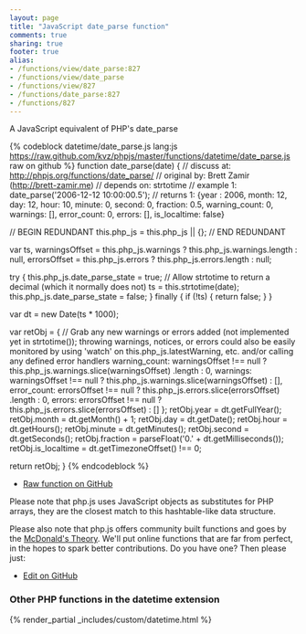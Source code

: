 ```yaml
---
layout: page
title: "JavaScript date_parse function"
comments: true
sharing: true
footer: true
alias:
- /functions/view/date_parse:827
- /functions/view/date_parse
- /functions/view/827
- /functions/date_parse:827
- /functions/827
---
```

<!-- Generated by Rakefile:build -->
A JavaScript equivalent of PHP's date_parse

{% codeblock datetime/date_parse.js lang:js https://raw.github.com/kvz/phpjs/master/functions/datetime/date_parse.js raw on github %}
function date_parse(date) {
  //  discuss at: http://phpjs.org/functions/date_parse/
  // original by: Brett Zamir (http://brett-zamir.me)
  //  depends on: strtotime
  //   example 1: date_parse('2006-12-12 10:00:00.5');
  //   returns 1: {year : 2006, month: 12, day: 12, hour: 10, minute: 0, second: 0, fraction: 0.5, warning_count: 0, warnings: [], error_count: 0, errors: [], is_localtime: false}

  // BEGIN REDUNDANT
  this.php_js = this.php_js || {};
  // END REDUNDANT

  var ts,
    warningsOffset = this.php_js.warnings ? this.php_js.warnings.length : null,
    errorsOffset = this.php_js.errors ? this.php_js.errors.length : null;

  try {
    this.php_js.date_parse_state = true; // Allow strtotime to return a decimal (which it normally does not)
    ts = this.strtotime(date);
    this.php_js.date_parse_state = false;
  } finally {
    if (!ts) {
      return false;
    }
  }

  var dt = new Date(ts * 1000);

  var retObj = { // Grab any new warnings or errors added (not implemented yet in strtotime()); throwing warnings, notices, or errors could also be easily monitored by using 'watch' on this.php_js.latestWarning, etc. and/or calling any defined error handlers
    warning_count: warningsOffset !== null ? this.php_js.warnings.slice(warningsOffset)
      .length : 0,
    warnings: warningsOffset !== null ? this.php_js.warnings.slice(warningsOffset) : [],
    error_count: errorsOffset !== null ? this.php_js.errors.slice(errorsOffset)
      .length : 0,
    errors: errorsOffset !== null ? this.php_js.errors.slice(errorsOffset) : []
  };
  retObj.year = dt.getFullYear();
  retObj.month = dt.getMonth() + 1;
  retObj.day = dt.getDate();
  retObj.hour = dt.getHours();
  retObj.minute = dt.getMinutes();
  retObj.second = dt.getSeconds();
  retObj.fraction = parseFloat('0.' + dt.getMilliseconds());
  retObj.is_localtime = dt.getTimezoneOffset() !== 0;

  return retObj;
}
{% endcodeblock %}

 - [Raw function on GitHub](https://github.com/kvz/phpjs/blob/master/functions/datetime/date_parse.js)

Please note that php.js uses JavaScript objects as substitutes for PHP arrays, they are 
the closest match to this hashtable-like data structure. 

Please also note that php.js offers community built functions and goes by the 
[McDonald's Theory](https://medium.com/what-i-learned-building/9216e1c9da7d). We'll put online 
functions that are far from perfect, in the hopes to spark better contributions. 
Do you have one? Then please just: 

 - [Edit on GitHub](https://github.com/kvz/phpjs/edit/master/functions/datetime/date_parse.js)


### Other PHP functions in the datetime extension
{% render_partial _includes/custom/datetime.html %}
